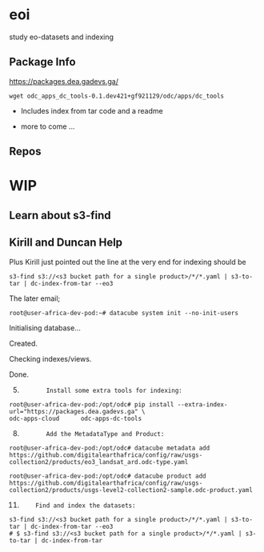 # eoi
study eo-datasets and indexing


## Package Info

https://packages.dea.gadevs.ga/

```
wget odc_apps_dc_tools-0.1.dev421+gf921129/odc/apps/dc_tools
```

- Includes index from tar code and a readme

- more to come ...

## Repos





# WIP

## Learn about s3-find

## Kirill and Duncan Help


Plus Kirill just pointed out the line at the very end for indexing should be 
```
s3-find s3://<s3 bucket path for a single product>/*/*.yaml | s3-to-tar | dc-index-from-tar --eo3
```

The later email;

```
root@user-africa-dev-pod:~# datacube system init --no-init-users
```

Initialising database...

Created.

Checking indexes/views.

Done.

5.            Install some extra tools for indexing:

```
root@user-africa-dev-pod:/opt/odc# pip install --extra-index-url="https://packages.dea.gadevs.ga" \
odc-apps-cloud      odc-apps-dc-tools
```


8.            Add the MetadataType and Product:

```
root@user-africa-dev-pod:/opt/odc# datacube metadata add https://github.com/digitalearthafrica/config/raw/usgs-collection2/products/eo3_landsat_ard.odc-type.yaml
```

```
root@user-africa-dev-pod:/opt/odc# datacube product add https://github.com/digitalearthafrica/config/raw/usgs-collection2/products/usgs-level2-collection2-sample.odc-product.yaml
```

11.         Find and index the datasets:

```
s3-find s3://<s3 bucket path for a single product>/*/*.yaml | s3-to-tar | dc-index-from-tar --eo3
# $ s3-find s3://<s3 bucket path for a single product>/*/*.yaml | s3-to-tar | dc-index-from-tar
```
